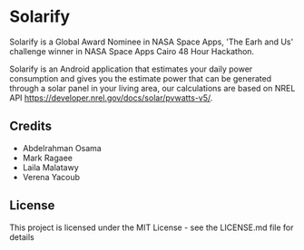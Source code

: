 # Solarify

Solarify is a Global Award Nominee in NASA Space Apps, 'The Earh and Us' challenge winner in NASA Space Apps Cairo 48 Hour Hackathon. 

Solarify is an Android application that estimates your daily power consumption and gives you the estimate power that can be generated
through a solar panel in your living area, our calculations are based on NREL API https://developer.nrel.gov/docs/solar/pvwatts-v5/.

## Credits

- Abdelrahman Osama
- Mark Ragaee
- Laila Malatawy
- Verena Yacoub

## License

This project is licensed under the MIT License - see the LICENSE.md file for details
